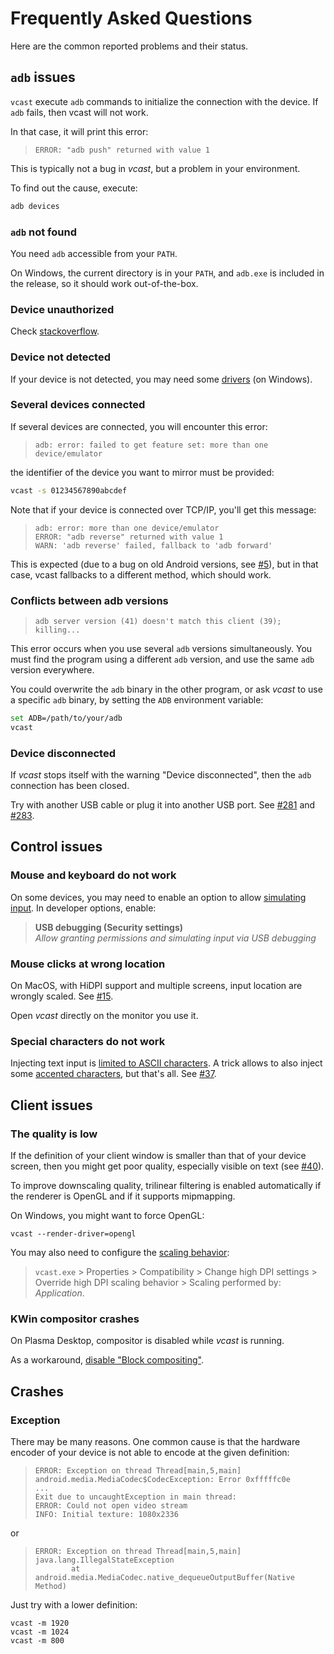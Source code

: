 # Frequently Asked Questions

Here are the common reported problems and their status.


## `adb` issues

`vcast` execute `adb` commands to initialize the connection with the device. If
`adb` fails, then vcast will not work.

In that case, it will print this error:

>     ERROR: "adb push" returned with value 1

This is typically not a bug in _vcast_, but a problem in your environment.

To find out the cause, execute:

```bash
adb devices
```

### `adb` not found

You need `adb` accessible from your `PATH`.

On Windows, the current directory is in your `PATH`, and `adb.exe` is included
in the release, so it should work out-of-the-box.


### Device unauthorized

Check [stackoverflow][device-unauthorized].

[device-unauthorized]: https://stackoverflow.com/questions/23081263/adb-android-device-unauthorized


### Device not detected

If your device is not detected, you may need some [drivers] (on Windows).

[drivers]: https://developer.android.com/studio/run/oem-usb.html


### Several devices connected

If several devices are connected, you will encounter this error:

>     adb: error: failed to get feature set: more than one device/emulator

the identifier of the device you want to mirror must be provided:

```bash
vcast -s 01234567890abcdef
```

Note that if your device is connected over TCP/IP, you'll get this message:

>     adb: error: more than one device/emulator
>     ERROR: "adb reverse" returned with value 1
>     WARN: 'adb reverse' failed, fallback to 'adb forward'

This is expected (due to a bug on old Android versions, see [#5]), but in that
case, vcast fallbacks to a different method, which should work.

[#5]: https://github.com/KristiaN1337/vcast/issues/5


### Conflicts between adb versions

>     adb server version (41) doesn't match this client (39); killing...

This error occurs when you use several `adb` versions simultaneously. You must
find the program using a different `adb` version, and use the same `adb` version
everywhere.

You could overwrite the `adb` binary in the other program, or ask _vcast_ to
use a specific `adb` binary, by setting the `ADB` environment variable:

```bash
set ADB=/path/to/your/adb
vcast
```


### Device disconnected

If _vcast_ stops itself with the warning "Device disconnected", then the
`adb` connection has been closed.

Try with another USB cable or plug it into another USB port. See [#281] and
[#283].

[#281]: https://github.com/KristiaN1337/vcast/issues/281
[#283]: https://github.com/KristiaN1337/vcast/issues/283



## Control issues

### Mouse and keyboard do not work

On some devices, you may need to enable an option to allow [simulating input].
In developer options, enable:

> **USB debugging (Security settings)**  
> _Allow granting permissions and simulating input via USB debugging_

[simulating input]: https://github.com/KristiaN1337/vcast/issues/70#issuecomment-373286323


### Mouse clicks at wrong location

On MacOS, with HiDPI support and multiple screens, input location are wrongly
scaled. See [#15].

[#15]: https://github.com/KristiaN1337/vcast/issues/15

Open _vcast_ directly on the monitor you use it.


### Special characters do not work

Injecting text input is [limited to ASCII characters][text-input]. A trick
allows to also inject some [accented characters][accented-characters], but
that's all. See [#37].

[text-input]: https://github.com/KristiaN1337/vcast/issues?q=is%3Aopen+is%3Aissue+label%3Aunicode
[accented-characters]: https://blog.rom1v.com/2018/03/introducing-vcast/#handle-accented-characters
[#37]: https://github.com/KristiaN1337/vcast/issues/37


## Client issues

### The quality is low

If the definition of your client window is smaller than that of your device
screen, then you might get poor quality, especially visible on text (see [#40]).

[#40]: https://github.com/KristiaN1337/vcast/issues/40

To improve downscaling quality, trilinear filtering is enabled automatically
if the renderer is OpenGL and if it supports mipmapping.

On Windows, you might want to force OpenGL:

```
vcast --render-driver=opengl
```

You may also need to configure the [scaling behavior]:

> `vcast.exe` > Properties > Compatibility > Change high DPI settings >
> Override high DPI scaling behavior > Scaling performed by: _Application_.

[scaling behavior]: https://github.com/KristiaN1337/vcast/issues/40#issuecomment-424466723



### KWin compositor crashes

On Plasma Desktop, compositor is disabled while _vcast_ is running.

As a workaround, [disable "Block compositing"][kwin].

[kwin]: https://github.com/KristiaN1337/vcast/issues/114#issuecomment-378778613


## Crashes

### Exception

There may be many reasons. One common cause is that the hardware encoder of your
device is not able to encode at the given definition:

> ```
> ERROR: Exception on thread Thread[main,5,main]
> android.media.MediaCodec$CodecException: Error 0xfffffc0e
> ...
> Exit due to uncaughtException in main thread:
> ERROR: Could not open video stream
> INFO: Initial texture: 1080x2336
> ```

or

> ```
> ERROR: Exception on thread Thread[main,5,main]
> java.lang.IllegalStateException
>         at android.media.MediaCodec.native_dequeueOutputBuffer(Native Method)
> ```

Just try with a lower definition:

```
vcast -m 1920
vcast -m 1024
vcast -m 800
```
